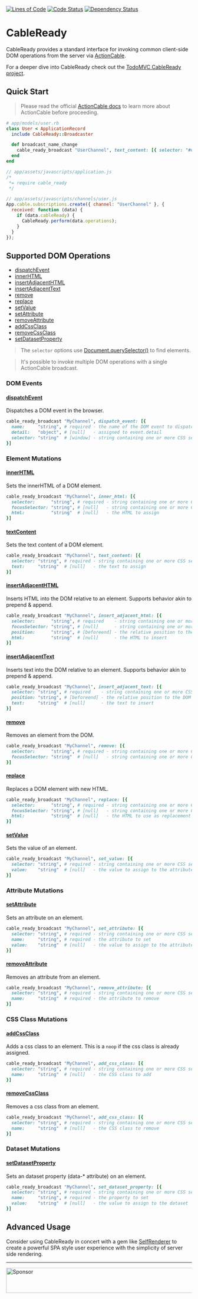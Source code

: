 [![Lines of Code](http://img.shields.io/badge/lines_of_code-106-brightgreen.svg?style=flat)](http://blog.codinghorror.com/the-best-code-is-no-code-at-all/)
[![Code Status](http://img.shields.io/codeclimate/github/hopsoft/cable_ready.svg?style=flat)](https://codeclimate.com/github/hopsoft/cable_ready)
[![Dependency Status](http://img.shields.io/gemnasium/hopsoft/cable_ready.svg?style=flat)](https://gemnasium.com/hopsoft/cable_ready)

# CableReady

CableReady provides a standard interface for invoking common client-side DOM operations
from the server via [ActionCable](http://guides.rubyonrails.org/action_cable_overview.html).

For a deeper dive into CableReady check out the [TodoMVC CableReady project](https://github.com/hopsoft/todomvc-cableready).

## Quick Start

> Please read the official [ActionCable docs](http://guides.rubyonrails.org/action_cable_overview.html) to learn more about ActionCable before proceeding.

```ruby
# app/models/user.rb
class User < ApplicationRecord
  include CableReady::Broadcaster

  def broadcast_name_change
    cable_ready_broadcast "UserChannel", text_content: [{ selector: "#user-name", text: name }]
  end
end
```

```javascript
// app/assets/javascripts/application.js
/*
 *= require cable_ready
 */
```

```javascript
// app/assets/javascripts/channels/user.js
App.cable.subscriptions.create({ channel: "UserChannel" }, {
  received: function (data) {
    if (data.cableReady) {
      CableReady.perform(data.operations);
    }
  }
});
```

## Supported DOM Operations

- [dispatchEvent](#dispatchevent)
- [innerHTML](#innerhtml)
- [insertAdjacentHTML](#insertAdjacentHTML)
- [insertAdjacentText](#insertadjacenttext)
- [remove](#remove)
- [replace](#replace)
- [setValue](#setvalue)
- [setAttribute](#setattribute)
- [removeAttribute](#removeattribute)
- [addCssClass](#addcssclass)
- [removeCssClass](#removecssclass)
- [setDatasetProperty](#setdatasetproperty)

> The `selector` options use [Document.querySelector()](https://developer.mozilla.org/en-US/docs/Web/API/Document/querySelector) to find elements.

> It's possible to invoke multiple DOM operations with a single ActionCable broadcast.

### DOM Events

#### [dispatchEvent](https://developer.mozilla.org/en-US/docs/Web/API/EventTarget/dispatchEvent)

Dispatches a DOM event in the browser.

```ruby
cable_ready_broadcast "MyChannel", dispatch_event: [{
  name:     "string", # required - the name of the DOM event to dispatch (can be custom)
  detail:   "object", # [null]   - assigned to event.detail
  selector: "string"  # [window] - string containing one or more CSS selectors separated by commas
}]
```

### Element Mutations

#### [innerHTML](https://developer.mozilla.org/en-US/docs/Web/API/Element/innerHTML)

Sets the innerHTML of a DOM element.

```ruby
cable_ready_broadcast "MyChannel", inner_html: [{
  selector:      "string", # required - string containing one or more CSS selectors separated by commas
  focusSelector: "string", # [null]   - string containing one or more CSS selectors separated by commas
  html:          "string"  # [null]   - the HTML to assign
}]
```

#### [textContent](https://developer.mozilla.org/en-US/docs/Web/API/Node/textContent)

Sets the text content of a DOM element.

```ruby
cable_ready_broadcast "MyChannel", text_content: [{
  selector: "string", # required - string containing one or more CSS selectors separated by commas
  text:     "string"  # [null]   - the text to assign
}]
```

#### [insertAdjacentHTML](https://developer.mozilla.org/en-US/docs/Web/API/Element/insertAdjacentHTML)

Inserts HTML into the DOM relative to an element.
Supports behavior akin to prepend & append.

```ruby
cable_ready_broadcast "MyChannel", insert_adjacent_html: [{
  selector:      "string", # required    - string containing one or more CSS selectors separated by commas
  focusSelector: "string", # [null]      - string containing one or more CSS selectors separated by commas
  position:      "string", # [beforeend] - the relative position to the DOM element (beforebegin, afterbegin, beforeend, afterend)
  html:          "string"  # [null]      - the HTML to insert
}]
```

#### [insertAdjacentText](https://developer.mozilla.org/en-US/docs/Web/API/Element/insertAdjacentText)

Inserts text into the DOM relative to an element.
Supports behavior akin to prepend & append.

```ruby
cable_ready_broadcast "MyChannel", insert_adjacent_text: [{
  selector: "string", # required    - string containing one or more CSS selectors separated by commas
  position: "string", # [beforeend] - the relative position to the DOM element (beforebegin, afterbegin, beforeend, afterend)
  text:     "string"  # [null]      - the text to insert
}]
```

#### [remove](https://developer.mozilla.org/en-US/docs/Web/API/ChildNode/remove)

Removes an element from the DOM.

```ruby
cable_ready_broadcast "MyChannel", remove: [{
  selector:      "string", # required - string containing one or more CSS selectors separated by commas
  focusSelector: "string"  # [null]   - string containing one or more CSS selectors separated by commas
}]
```

#### [replace](https://developer.mozilla.org/en-US/docs/Web/API/Node/replaceChild)

Replaces a DOM element with new HTML.

```ruby
cable_ready_broadcast "MyChannel", replace: [{
  selector:      "string", # required - string containing one or more CSS selectors separated by commas
  focusSelector: "string", # [null]   - string containing one or more CSS selectors separated by commas
  html:          "string"  # [null]   - the HTML to use as replacement
}]
```

#### [setValue](https://developer.mozilla.org/en-US/docs/Web/API/HTMLInputElement)

Sets the value of an element.

```ruby
cable_ready_broadcast "MyChannel", set_value: [{
  selector: "string", # required - string containing one or more CSS selectors separated by commas
  value:    "string"  # [null]   - the value to assign to the attribute
}]
```

### Attribute Mutations

#### [setAttribute](https://developer.mozilla.org/en-US/docs/Web/API/Element/setAttribute)

Sets an attribute on an element.

```ruby
cable_ready_broadcast "MyChannel", set_attribute: [{
  selector: "string", # required - string containing one or more CSS selectors separated by commas
  name:     "string", # required - the attribute to set
  value:    "string"  # [null]   - the value to assign to the attribute
}]
```

#### [removeAttribute](https://developer.mozilla.org/en-US/docs/Web/API/Element/removeAttribute)

Removes an attribute from an element.

```ruby
cable_ready_broadcast "MyChannel", remove_attribute: [{
  selector: "string", # required - string containing one or more CSS selectors separated by commas
  name:     "string"  # required - the attribute to remove
}]
```

### CSS Class Mutations

#### [addCssClass](https://developer.mozilla.org/en-US/docs/Web/API/Element/classList)

Adds a css class to an element.
This is a `noop` if the css class is already assigned.

```ruby
cable_ready_broadcast "MyChannel", add_css_class: [{
  selector: "string", # required - string containing one or more CSS selectors separated by commas
  name:     "string"  # [null]   - the CSS class to add
}]

```
#### [removeCssClass](https://developer.mozilla.org/en-US/docs/Web/API/Element/classList)

Removes a css class from an element.

```ruby
cable_ready_broadcast "MyChannel", add_css_class: [{
  selector: "string", # required - string containing one or more CSS selectors separated by commas
  name:     "string"  # [null]   - the CSS class to remove
}]
```

### Dataset Mutations

#### [setDatasetProperty](https://developer.mozilla.org/en-US/docs/Web/API/HTMLElement/dataset)

Sets an dataset property (data-* attribute) on an element.

```ruby
cable_ready_broadcast "MyChannel", set_dataset_property: [{
  selector: "string", # required - string containing one or more CSS selectors separated by commas
  name:     "string", # required - the property to set
  value:    "string"  # [null]   - the value to assign to the dataset
}]
```

## Advanced Usage

Consider using CableReady in concert with a gem like
[SelfRenderer](https://github.com/hopsoft/self_renderer) to create a powerful SPA style user experience with the simplicity of server side rendering.

---

<a target='_blank' rel='nofollow' href='https://app.codesponsor.io/link/QMSjMHrtPhvfmCnk5Hbikhhr/hopsoft/cable_ready'>
  <img alt='Sponsor' width='888' height='68' src='https://app.codesponsor.io/embed/QMSjMHrtPhvfmCnk5Hbikhhr/hopsoft/cable_ready.svg' />
</a>

